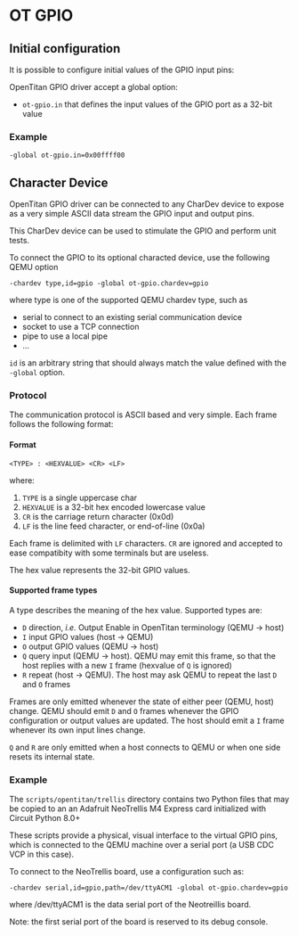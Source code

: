 # OT GPIO

## Initial configuration

It is possible to configure initial values of the GPIO input pins:

OpenTitan GPIO driver accept a global option:

- `ot-gpio.in` that defines the input values of the GPIO port as a 32-bit value

### Example

```
-global ot-gpio.in=0x00ffff00
```

## Character Device

OpenTitan GPIO driver can be connected to any CharDev device to expose as a very simple ASCII data
stream the GPIO input and output pins.

This CharDev device can be used to stimulate the GPIO and perform unit tests.

To connect the GPIO to its optional characted device, use the following QEMU option

```
-chardev type,id=gpio -global ot-gpio.chardev=gpio
```

where type is one of the supported QEMU chardev type, such as

- serial to connect to an existing serial communication device
- socket to use a TCP connection
- pipe to use a local pipe
- ...

`id` is an arbitrary string that should always match the value defined with the `-global` option.

### Protocol

The communication protocol is ASCII based and very simple.
Each frame follows the following format:

#### Format

```
<TYPE> : <HEXVALUE> <CR> <LF>
```

where:

1. `TYPE` is a single uppercase char
2. `HEXVALUE` is a 32-bit hex encoded lowercase value
3. `CR` is the carriage return character (0x0d)
4. `LF` is the line feed character, or end-of-line (0x0a)

Each frame is delimited with `LF` characters. `CR` are ignored and accepted to ease compatibity with
some terminals but are useless.

The hex value represents the 32-bit GPIO values.

#### Supported frame types

A type describes the meaning of the hex value. Supported types are:

* `D` direction, _i.e._ Output Enable in OpenTitan terminology (QEMU -> host)
* `I` input GPIO values (host -> QEMU)
* `O` output GPIO values (QEMU -> host)
* `Q` query input (QEMU -> host). QEMU may emit this frame, so that the host replies with a new
  `I` frame (hexvalue of `Q` is ignored)
* `R` repeat (host -> QEMU). The host may ask QEMU to repeat the last `D` and `O` frames

Frames are only emitted whenever the state of either peer (QEMU, host) change. QEMU should emit `D`
and `O` frames whenever the GPIO configuration or output values are updated. The host should emit
a `I` frame whenever its own input lines change.

`Q` and `R` are only emitted when a host connects to QEMU or when one side resets its internal
state.

### Example

The `scripts/opentitan/trellis` directory contains two Python files that may be copied to an
an Adafruit NeoTrellis M4 Express card initialized with Circuit Python 8.0+

These scripts provide a physical, visual interface to the virtual GPIO pins, which is connected to
the QEMU machine over a serial port (a USB CDC VCP in this case).

To connect to the NeoTrellis board, use a configuration such as:

```
-chardev serial,id=gpio,path=/dev/ttyACM1 -global ot-gpio.chardev=gpio
```

where /dev/ttyACM1 is the data serial port of the Neotreillis board.

Note: the first serial port of the board is reserved to its debug console.

